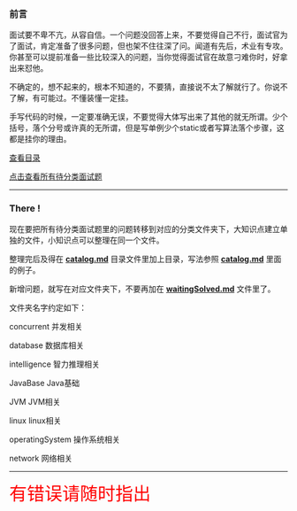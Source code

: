### 前言

面试要不卑不亢，从容自信。一个问题没回答上来，不要觉得自己不行，面试官为了面试，肯定准备了很多问题，但也架不住往深了问。闻道有先后，术业有专攻。你甚至可以提前准备一些比较深入的问题，当你觉得面试官在故意刁难你时，好拿出来怼他。

不确定的，想不起来的，根本不知道的，不要猜，直接说不太了解就行了。你说不了解，有可能过。不懂装懂一定挂。

手写代码的时候，一定要准确无误，不要觉得大体写出来了其他的就无所谓。少个括号，落个分号或许真的无所谓，但是写单例少个static或者写算法落个步骤，这都是挂你的理由。

[查看目录](catalog.md)

[点击查看所有待分类面试题](waitingSolved.md)


--------------------------------------

### There !

现在要把所有待分类面试题里的问题转移到对应的分类文件夹下，大知识点建立单独的文件，小知识点可以整理在同一个文件。

整理完后及得在 **[catalog.md](catalog.md)** 目录文件里加上目录，写法参照 **[catalog.md](catalog.md)** 里面的例子。

新增问题，就写在对应文件夹下，不要再加在 **[waitingSolved.md](waitingSolved.md)** 文件里了。


文件夹名字约定如下：

concurrent  并发相关

database  数据库相关

intelligence  智力推理相关

JavaBase  Java基础

JVM  JVM相关

linux  linux相关

operatingSystem  操作系统相关

network  网络相关

---------------------------------------
<font color="red" size = "6px">有错误请随时指出</font>
